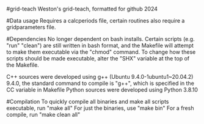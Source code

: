 #grid-teach
 Weston's grid-teach, formatted for github 2024

#Data usage
Requires a calcperiods file, certain routines also require a gridparameters file.

#Dependencies
No longer dependent on bash installs. Certain scripts (e.g. "run" "clean") are still written in bash format, and the Makefile will attempt to make them executable via the "chmod" command. To change how these scripts should be made executable, alter the "SHX" variable at the top of the Makefile.

C++ sources were developed using g++ (Ubuntu 9.4.0-1ubuntu1~20.04.2) 9.4.0, the standard command to compile is "g++", which is specified in the CC variable in Makefile
Python sources were developed using Python 3.8.10

#Compilation
To quickly compile all binaries and make all scripts executable, run "make all"
For just the binaries, use "make bin"
For a fresh compile, run "make clean all"
